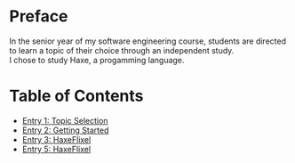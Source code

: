 # Preface
In the senior year of my software engineering course, students are directed to learn a topic of their choice through an independent study.  
I chose to study Haxe, a progamming language.

# Table of Contents

* [Entry 1: Topic Selection](blog-entries/week-1.md)
* [Entry 2: Getting Started](blog-entries/week-2.md)
* [Entry 3: HaxeFlixel](blog-entries/week-3.md)
* [Entry 5: HaxeFlixel](blog-entries/week-5.md)

